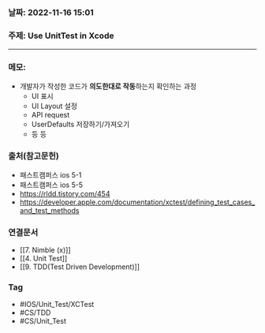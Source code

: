 ### 날짜: 2022-11-16 15:01

### 주제: Use UnitTest in Xcode
---
### 메모: 
- 개발자가 작성한 코드가 **의도한대로 작동**하는지 확인하는 과정
	- UI 표시
	- UI Layout 설정 
	- API request
	- UserDefaults 저장하기/가져오기 
	- 등 등

### 출처(참고문헌) 
- 패스트캠퍼스 ios 5-1
- 패스트캠퍼스 ios 5-5
- https://rldd.tistory.com/454
- https://developer.apple.com/documentation/xctest/defining_test_cases_and_test_methods
### 연결문서 
- [[7. Nimble (x)]]
- [[4. Unit Test]]
- [[9. TDD(Test Driven Development)]]
### Tag
- #IOS/Unit_Test/XCTest
- #CS/TDD 
- #CS/Unit_Test 
